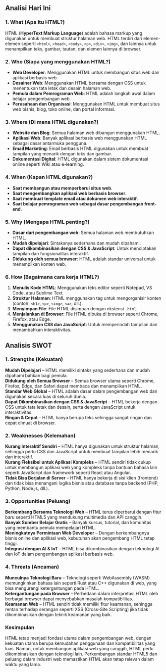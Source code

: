 ## Analisi Hari Ini
### **1. What (Apa itu HTML?)**  
HTML (**HyperText Markup Language**) adalah bahasa markup yang digunakan untuk membuat struktur halaman web. HTML terdiri dari elemen-elemen seperti `<html>`, `<head>`, `<body>`, `<p>`, `<div>`, `<img>`, dan lainnya untuk menampilkan teks, gambar, tautan, dan elemen lainnya di browser.

### **2. Who (Siapa yang menggunakan HTML?)**  
- **Web Developer**: Menggunakan HTML untuk membangun situs web dan aplikasi berbasis web.  
- **Desainer Web**: Menggunakan HTML bersama dengan CSS untuk menentukan tata letak dan desain halaman web.  
- **Pemula dalam Pemrograman Web**: HTML adalah langkah awal dalam belajar pengembangan web.  
- **Perusahaan dan Organisasi**: Menggunakan HTML untuk membuat situs web bisnis, blog, toko online, dan portal informasi.  

### **3. Where (Di mana HTML digunakan?)**  
- **Website dan Blog**: Semua halaman web dibangun menggunakan HTML.  
- **Aplikasi Web**: Banyak aplikasi berbasis web menggunakan HTML sebagai dasar antarmuka pengguna.  
- **Email Marketing**: Email berbasis HTML digunakan untuk membuat tampilan yang menarik dengan teks dan gambar.  
- **Dokumentasi Digital**: HTML digunakan dalam sistem dokumentasi online seperti Wiki atau e-learning.  

### **4. When (Kapan HTML digunakan?)**  
- **Saat membangun atau memperbarui situs web**.  
- **Saat mengembangkan aplikasi web berbasis browser**.  
- **Saat membuat template email atau dokumen web interaktif**.  
- **Saat belajar pemrograman web sebagai dasar pengembangan front-end**.  

### **5. Why (Mengapa HTML penting?)**  
- **Dasar dari pengembangan web**: Semua halaman web membutuhkan HTML.  
- **Mudah dipelajari**: Sintaksnya sederhana dan mudah dipahami.  
- **Dapat dikombinasikan dengan CSS & JavaScript**: Untuk menciptakan tampilan dan fungsionalitas interaktif.  
- **Didukung oleh semua browser**: HTML adalah standar universal untuk menampilkan konten web.  

### **6. How (Bagaimana cara kerja HTML?)**  
1. **Menulis Kode HTML**: Menggunakan teks editor seperti Notepad, VS Code, atau Sublime Text.  
2. **Struktur Halaman**: HTML menggunakan tag untuk mengorganisir konten (contoh: `<h1>`, `<p>`, `<img>`, `<a>`, dll.).  
3. **Menyimpan File**: File HTML disimpan dengan ekstensi `.html`.  
4. **Menjalankan di Browser**: File HTML dibuka di browser seperti Chrome, Firefox, atau Edge.  
5. **Menggunakan CSS dan JavaScript**: Untuk memperindah tampilan dan menambahkan interaktivitas.  

## Analisis SWOT

### 1. Strengths (Kekuatan)   
**Mudah Dipelajari** – HTML memiliki sintaks yang sederhana dan mudah dipahami bahkan bagi pemula.  
**Didukung oleh Semua Browser** – Semua browser utama seperti Chrome, Firefox, Edge, dan Safari dapat membaca dan menampilkan HTML.  
**Standar Web Global** – HTML adalah dasar dalam pengembangan web dan digunakan secara luas di seluruh dunia.  
**Dapat Dikombinasikan dengan CSS & JavaScript** – HTML bekerja dengan CSS untuk tata letak dan desain, serta dengan JavaScript untuk interaktivitas.  
**Ringan & Cepat** – HTML hanya berupa teks sehingga sangat ringan dan cepat dimuat di browser.  

### 2. Weaknesses (Kelemahan) 
**Kurang Interaktif Sendiri** – HTML hanya digunakan untuk struktur halaman, sehingga perlu CSS dan JavaScript untuk membuat tampilan lebih menarik dan interaktif.  
**Kurang Fleksibel untuk Aplikasi Kompleks** – HTML sendiri tidak cukup untuk membangun aplikasi web yang kompleks tanpa bantuan bahasa lain seperti JavaScript dan framework seperti React atau Angular.  
**Tidak Bisa Berjalan di Server** – HTML hanya bekerja di sisi klien (frontend) dan tidak bisa menangani logika bisnis atau database tanpa backend (PHP, Python, Node.js, dll.).  

### 3. Opportunities (Peluang)  
**Berkembang Bersama Teknologi Web** – HTML terus diperbarui dengan fitur baru seperti HTML5 yang mendukung multimedia dan API canggih.  
**Banyak Sumber Belajar Gratis** – Banyak kursus, tutorial, dan komunitas yang membantu pemula mempelajari HTML.  
**Meningkatnya Permintaan Web Developer** – Dengan berkembangnya bisnis online dan aplikasi web, kebutuhan akan pengembang HTML tetap tinggi.  
**Integrasi dengan AI & IoT** – HTML bisa dikombinasikan dengan teknologi AI dan IoT dalam pengembangan aplikasi berbasis web.  

### 4. Threats (Ancaman)   
**Munculnya Teknologi Baru** – Teknologi seperti WebAssembly (WASM) memungkinkan bahasa lain seperti Rust atau C++ digunakan di web, yang bisa mengurangi ketergantungan pada HTML.  
**Ketergantungan pada Browser** – Perbedaan dalam interpretasi HTML oleh berbagai browser dapat menyebabkan masalah kompatibilitas.  
**Keamanan Web** – HTML sendiri tidak memiliki fitur keamanan, sehingga rentan terhadap serangan seperti XSS (Cross-Site Scripting) jika tidak dikombinasikan dengan teknik keamanan yang baik.  

### **Kesimpulan**  
HTML tetap menjadi fondasi utama dalam pengembangan web, dengan kekuatan utama berupa kemudahan penggunaan dan kompatibilitas yang luas. Namun, untuk membangun aplikasi web yang canggih, HTML perlu dikombinasikan dengan teknologi lain. Perkembangan standar HTML5 dan peluang dalam industri web memastikan HTML akan tetap relevan dalam waktu yang lama.